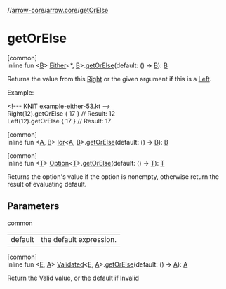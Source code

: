 //[arrow-core](../../index.md)/[arrow.core](index.md)/[getOrElse](get-or-else.md)

# getOrElse

[common]\
inline fun &lt;[B](get-or-else.md)&gt; [Either](-either/index.md)&lt;*, [B](get-or-else.md)&gt;.[getOrElse](get-or-else.md)(default: () -&gt; [B](get-or-else.md)): [B](get-or-else.md)

Returns the value from this [Right](-either/-right/index.md) or the given argument if this is a [Left](-either/-left/index.md).

Example:

&lt;!--- KNIT example-either-53.kt --&gt;\
Right(12).getOrElse { 17 } // Result: 12\
Left(12).getOrElse { 17 }  // Result: 17<!--- KNIT example-either-54.kt -->

[common]\
inline fun &lt;[A](get-or-else.md), [B](get-or-else.md)&gt; [Ior](-ior/index.md)&lt;[A](get-or-else.md), [B](get-or-else.md)&gt;.[getOrElse](get-or-else.md)(default: () -&gt; [B](get-or-else.md)): [B](get-or-else.md)

[common]\
inline fun &lt;[T](get-or-else.md)&gt; [Option](-option/index.md)&lt;[T](get-or-else.md)&gt;.[getOrElse](get-or-else.md)(default: () -&gt; [T](get-or-else.md)): [T](get-or-else.md)

Returns the option's value if the option is nonempty, otherwise return the result of evaluating default.

## Parameters

common

| | |
|---|---|
| default | the default expression. |

[common]\
inline fun &lt;[E](get-or-else.md), [A](get-or-else.md)&gt; [Validated](-validated/index.md)&lt;[E](get-or-else.md), [A](get-or-else.md)&gt;.[getOrElse](get-or-else.md)(default: () -&gt; [A](get-or-else.md)): [A](get-or-else.md)

Return the Valid value, or the default if Invalid
